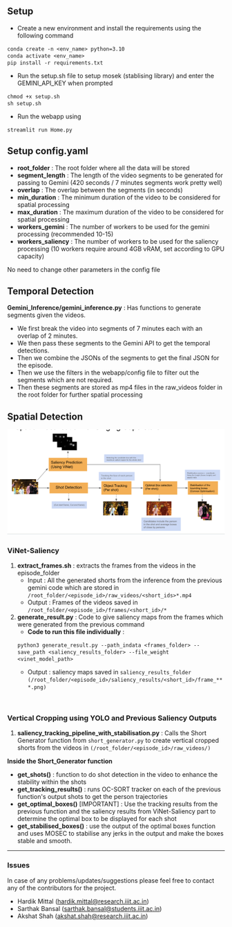 ## Setup
* Create a new environment and install the requirements using the following command
```
conda create -n <env_name> python=3.10
conda activate <env_name>
pip install -r requirements.txt
```
* Run the setup.sh file to setup mosek (stablising library) and enter the GEMINI_API_KEY when prompted
```
chmod +x setup.sh
sh setup.sh
```
* Run the webapp using
```
streamlit run Home.py
```

## Setup config.yaml
* **root_folder** : The root folder where all the data will be stored
* **segment_length** : The length of the video segments to be generated for passing to Gemini (420 seconds / 7 minutes segments work pretty well)
* **overlap** : The overlap between the segments (in seconds)
* **min_duration** : The minimum duration of the video to be considered for spatial processing 
* **max_duration** : The maximum duration of the video to be considered for spatial processing
* **workers_gemini** : The number of workers to be used for the gemini processing (recommended 10-15)
* **workers_saliency** : The number of workers to be used for the saliency processing (10 workers require around 4GB vRAM, set according to GPU capacity)

No need to change other parameters in the config file

## Temporal Detection
**Gemini_Inference/gemini_inference.py** : Has functions to generate segments given the videos.
* We first break the video into segments of 7 minutes each with an overlap of 2 minutes.
* We then pass these segments to the Gemini API to get the temporal detections.
* Then we combine the JSONs of the segments to get the final JSON for the episode.
* Then we use the filters in the webapp/config file to filter out the segments which are not required.
* Then these segments are stored as mp4 files in the raw_videos folder in the root folder for further spatial processing

## Spatial Detection

![IMage](./assets/Spatial_Detections.png)

### ViNet-Saliency
1. **extract_frames.sh** : extracts the frames from the videos in the episode_folder
    * Input : All the generated shorts from the inference from the previous gemini code which are stored in `/root_folder/<episode_id>/raw_videos/<short_ids>*.mp4`
    * Output : Frames of the videos saved in `/root_folder/<episode_id>/frames/<short_id>/*`
2. **generate_result.py** : Code to give saliency maps from the frames which were generated from the previous command
    * **Code to run this file individually** : 
    ```
    python3 generate_result.py --path_indata <frames_folder> --save_path <saliency_results_folder> --file_weight <vinet_model_path>
    ```
    * Output : saliency maps saved in `saliency_results_folder` `(/root_folder/<episode_id>/saliency_results/<short_id>/frame_***.png)`

<br>

### Vertical Cropping using YOLO and Previous Saliency Outputs

1. **saliency_tracking_pipeline_with_stabilisation.py** : Calls the Short Generator function from `short_generator.py` to create vertical cropped shorts from the videos in `(/root_folder/<episode_id>/raw_videos/)`


**Inside the Short_Generator function**
* **get_shots()** : function to do shot detection in the video to enhance the stability within the shots
* **get_tracking_results()** : runs OC-SORT tracker on each of the previous function's output shots to get the person trajectories
* **get_optimal_boxes()** [IMPORTANT] : Use the tracking results from the previous function and the saliency results from ViNet-Saliency part to determine the optimal box to be displayed for each shot
* **get_stabilised_boxes()** : use the output of the optimal boxes function and uses MOSEC to stabilise any jerks in the output and make the boxes stable and smooth. 




---

### Issues
In case of any problems/updates/suggestions please feel free to contact any of the contributors for the project.
* Hardik Mittal (hardik.mittal@research.iiit.ac.in)
* Sarthak Bansal (sarthak.bansal@students.iiit.ac.in)
* Akshat Shah (akshat.shah@research.iiit.ac.in)